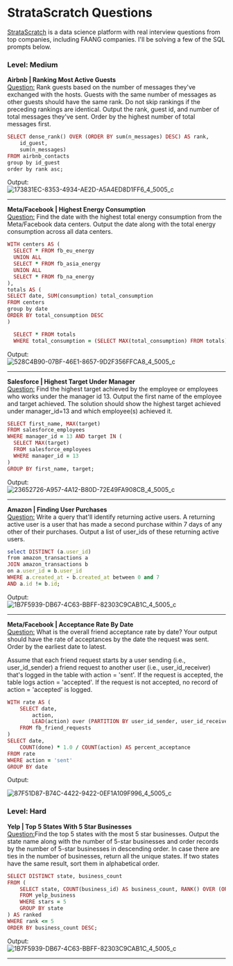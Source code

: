 # StrataScratch Questions

[StrataScratch](https://www.stratascratch.com/) is a data science platform with real interview questions from top companies, including FAANG companies. I'll be solving a few of the SQL prompts below. 

### Level: Medium 

**Airbnb | Ranking Most Active Guests** <br>
[Question:](https://platform.stratascratch.com/coding/10159-ranking-most-active-guests?code_type=1) Rank guests based on the number of messages they've exchanged with the hosts. Guests with the same number of messages as other guests should have the same rank. Do not skip rankings if the preceding rankings are identical.
Output the rank, guest id, and number of total messages they've sent. Order by the highest number of total messages first.

```ruby
SELECT dense_rank() OVER (ORDER BY sum(n_messages) DESC) AS rank, 
    id_guest,
    sum(n_messages)
FROM airbnb_contacts
group by id_guest
order by rank asc;
```
Output: <br>
![173831EC-8353-4934-AE2D-A5A4ED8D1FF6_4_5005_c](https://github.com/aolivacce/StrataScratch-Questions/assets/72052149/419e0413-cec2-4bb0-8958-22e576100d21)

---

**Meta/Facebook | Highest Energy Consumption** <br>
[Question:](https://platform.stratascratch.com/coding/10064-highest-energy-consumption?code_type=1) Find the date with the highest total energy consumption from the Meta/Facebook data centers. Output the date along with the total energy consumption across all data centers.

```ruby
WITH centers AS (
  SELECT * FROM fb_eu_energy
  UNION ALL
  SELECT * FROM fb_asia_energy
  UNION ALL
  SELECT * FROM fb_na_energy
),
totals AS (
SELECT date, SUM(consumption) total_consumption
FROM centers
group by date
ORDER BY total_consumption DESC
)

  SELECT * FROM totals
  WHERE total_consumption = (SELECT MAX(total_consumption) FROM totals)

```
Output: <br>
![528C4B90-07BF-46E1-8657-9D2F356FFCA8_4_5005_c](https://github.com/aolivacce/StrataScratch-Questions/assets/72052149/bebe4c60-57bb-470e-ba1d-dbdc21c7cb6a)

---

**Salesforce | Highest Target Under Manager** <br>
[Question:](https://platform.stratascratch.com/coding/9905-highest-target-under-manager?code_type=1) Find the highest target achieved by the employee or employees who works under the manager id 13. Output the first name of the employee and target achieved. The solution should show the highest target achieved under manager_id=13 and which employee(s) achieved it.

```ruby
SELECT first_name, MAX(target)
FROM salesforce_employees
WHERE manager_id = 13 AND target IN (
  SELECT MAX(target) 
  FROM salesforce_employees
  WHERE manager_id = 13
)
GROUP BY first_name, target;
```
Output: <br>
![23652726-A957-4A12-B80D-72E49FA908CB_4_5005_c](https://github.com/aolivacce/StrataScratch-Questions/assets/72052149/684d8cf6-ec4d-400a-81d0-0555d2abe833)

---

**Amazon | Finding User Purchases** <br>
[Question:](https://platform.stratascratch.com/coding/10322-finding-user-purchases?code_type=1) Write a query that'll identify returning active users. A returning active user is a user that has made a second purchase within 7 days of any other of their purchases. Output a list of user_ids of these returning active users.

```ruby
select DISTINCT (a.user_id)
from amazon_transactions a
JOIN amazon_transactions b 
on a.user_id = b.user_id
WHERE a.created_at - b.created_at between 0 and 7
AND a.id != b.id;
```
Output: <br>
![1B7F5939-DB67-4C63-BBFF-82303C9CAB1C_4_5005_c](https://github.com/aolivacce/StrataScratch-Questions/assets/72052149/a573d6d7-98be-4c2e-b628-ab72a6138a34)

---

**Meta/Facebook | Acceptance Rate By Date** <br>
[Question:](https://platform.stratascratch.com/coding/10285-acceptance-rate-by-date?code_type=1)
What is the overall friend acceptance rate by date? Your output should have the rate of acceptances by the date the request was sent. Order by the earliest date to latest.


Assume that each friend request starts by a user sending (i.e., user_id_sender) a friend request to another user (i.e., user_id_receiver) that's logged in the table with action = 'sent'. If the request is accepted, the table logs action = 'accepted'. If the request is not accepted, no record of action = 'accepted' is logged.


```ruby
WITH rate AS (
    SELECT date,
        action,
        LEAD(action) over (PARTITION BY user_id_sender, user_id_receiver ORDER BY date) AS done
    FROM fb_friend_requests
)
SELECT date,
    COUNT(done) * 1.0 / COUNT(action) AS percent_acceptance
FROM rate
WHERE action = 'sent'
GROUP BY date 
```

Output:<br>

![87F51D87-B74C-4422-9422-0EF1A109F996_4_5005_c](https://github.com/aolivacce/StrataScratch-Questions/assets/72052149/28887cf9-76c9-4147-ab4a-d4e678254166)

### Level: Hard 
**Yelp | Top 5 States With 5 Star Businesses** <br>
[Question:](https://platform.stratascratch.com/coding/10046-top-5-states-with-5-star-businesses?code_type=1)Find the top 5 states with the most 5 star businesses. Output the state name along with the number of 5-star businesses and order records by the number of 5-star businesses in descending order. In case there are ties in the number of businesses, return all the unique states. If two states have the same result, sort them in alphabetical order.

```ruby
SELECT DISTINCT state, business_count
FROM (
    SELECT state, COUNT(business_id) AS business_count, RANK() OVER (ORDER BY COUNT(business_id) DESC) AS rank
    FROM yelp_business
    WHERE stars = 5
    GROUP BY state
) AS ranked
WHERE rank <= 5
ORDER BY business_count DESC;
```
Output: <br>
![1B7F5939-DB67-4C63-BBFF-82303C9CAB1C_4_5005_c](https://github.com/aolivacce/StrataScratch-Questions/assets/72052149/b2b1fe75-2ef6-45ac-af46-90d440fefa22)

---











